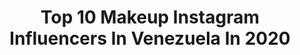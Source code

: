 ---
title: Top 10 Makeup Instagram Influencers In Venezuela In 2020
description: >-
  Find top makeup Instagram influencers in Venezuela in 2020. Most popular hashtags: #makeup #makeupartist #podermua #venezuela.
platform: Instagram
profiles:
  - username: "aviamonte"
    fullname: >-
      Alejandra Viamonte
    location: "Venezuela"
    followers: 8363
    engagement: 1652
    commentsToLikes: 0.079929
    avatar: "https://scontent-lhr8-1.cdninstagram.com/v/t51.2885-19/s320x320/75595225_500464644151894_6671081467734392832_n.jpg?_nc_ht=scontent-lhr8-1.cdninstagram.com&_nc_ohc=6Xagcwxr8TkAX-Zl6Zl&oh=7b674cd6101731cc1320f069bf6ab9f0&oe=5EB960F5"
    verified: false
    hashtags: "#facebook, #hair, #fashionblogger, #roses"
  - username: "alexmagomakeup"
    fullname: >-
      Makeup|Bridal specialist
    location: "Venezuela"
    followers: 19623
    engagement: 301
    commentsToLikes: 0.069475
    avatar: "https://scontent-ams4-1.cdninstagram.com/v/t51.2885-19/s320x320/73470549_591887398283493_8124102215737540608_n.jpg?_nc_ht=scontent-ams4-1.cdninstagram.com&_nc_ohc=tJ15qu79U88AX80OCia&oh=0700191ad4e4fc72da337f4b6f0548e2&oe=5EBBE43F"
    verified: false
    hashtags: "#portrait, #makeuplovers, #lecheria, #glambridalclass"
  - username: "makeupbymurry"
    fullname: >-
      Marisabel Van Der Biest
    location: "Venezuela"
    followers: 12140
    engagement: 512
    commentsToLikes: 0.135312
    avatar: "https://scontent-amt2-1.cdninstagram.com/v/t51.2885-19/s320x320/73527644_858856611237012_77961769615622144_n.jpg?_nc_ht=scontent-amt2-1.cdninstagram.com&_nc_ohc=dzEAuIK6eqQAX-DclcM&oh=44da71592f85d1ca0fbcdf2002828be5&oe=5EB9E267"
    verified: false
    hashtags: "#purcosmetics, #happynewyear, #mehronmakeup, #bridalmakeup"
  - username: "martinezcmakeup"
    fullname: >-
      MARILEXI MARTINEZ
    location: "Venezuela"
    followers: 5362
    engagement: 562
    commentsToLikes: 0.184786
    avatar: "https://scontent-bos3-1.cdninstagram.com/v/t51.2885-19/s320x320/66396034_464592700829479_4034986861079298048_n.jpg?_nc_ht=scontent-bos3-1.cdninstagram.com&_nc_ohc=Q87KDmXuBh4AX_m9xUP&oh=2a4fe27d018a4c075295a3307394fbd3&oe=5EBA31EE"
    verified: false
    hashtags: "#maquillajeartistico, #morpheus8, #soymua, #maquillagem"
  - username: "podermua"
    fullname: >-
      Se parte del Team Poderoso 💄
    location: "Venezuela"
    followers: 8765
    engagement: 490
    commentsToLikes: 0.600772
    avatar: "https://scontent-ams4-1.cdninstagram.com/v/t51.2885-19/s320x320/70624749_477722479622173_2954618254728888320_n.jpg?_nc_ht=scontent-ams4-1.cdninstagram.com&_nc_ohc=M-muL1d7fMsAX8HjNyB&oh=797188ec3d9a90b137bcf63ebe420057&oe=5EB7D486"
    verified: false
    hashtags: "#teampoderoso, #makeupartist, #makeupvzla, #teampodermua"
  - username: "mariajglam"
    fullname: >-
      M A R I A    J O S E   G L A M
    location: "Venezuela"
    followers: 3171
    engagement: 946
    commentsToLikes: 0.123688
    avatar: "https://scontent-lht6-1.cdninstagram.com/v/t51.2885-19/s320x320/92355688_617042839151929_6689499984011722752_n.jpg?_nc_ht=scontent-lht6-1.cdninstagram.com&_nc_ohc=PZFwuvb8VggAX86D5_g&oh=bd9b1437313fc3ae47b3f4fde0910a52&oe=5EB8454C"
    verified: false
    hashtags: "#makeupmorenas, #musuquerida, #halloween2019, #softmakeup"
  - username: "lorermakeup"
    fullname: >-
      Lorena | Makeup Valencia 🇻🇪
    location: "Venezuela"
    followers: 15895
    engagement: 141
    commentsToLikes: 0.191223
    avatar: "https://scontent-ams4-1.cdninstagram.com/v/t51.2885-19/s320x320/81511468_485697595689033_4095742373231853568_n.jpg?_nc_ht=scontent-ams4-1.cdninstagram.com&_nc_ohc=SjI2VZJiUtAAX9UQxTu&oh=f0aad73b7bf19dc53062e1687061cb7f&oe=5EB8D654"
    verified: false
    hashtags: "#makeupvalencia, #soymuavzla, #venezolana, #venezuela"
  - username: "asvanbeauty"
    fullname: >-
      BEAUTY BY ANDREA VAN GRIEKEN
    location: "Venezuela"
    followers: 6870
    engagement: 530
    commentsToLikes: 0.049727
    avatar: "https://scontent-mrs2-1.cdninstagram.com/v/t51.2885-19/s320x320/75561372_556768541782321_7580567163761590272_n.jpg?_nc_ht=scontent-mrs2-1.cdninstagram.com&_nc_ohc=WBsoobL5QbEAX89FJBN&oh=b6f2f4d4974308126d45314f0c898395&oe=5EB43860"
    verified: false
    hashtags: "#hudabeauty, #makeupartistvzla, #makeupartist, #muavzla"
  - username: "alisbele"
    fullname: >-
      Alisbel España
    location: "Venezuela"
    followers: 2472
    engagement: 1323
    commentsToLikes: 0.066331
    avatar: "https://scontent-amt2-1.cdninstagram.com/v/t51.2885-19/s320x320/38298841_731738183824585_4103287269266292736_n.jpg?_nc_ht=scontent-amt2-1.cdninstagram.com&_nc_ohc=vJfFbNg6728AX-GYTyU&oh=eb7df2890b033ac01705a53cab8df13d&oe=5EBA8048"
    verified: false
    hashtags: "#vida, #feliz, #feriadelsol, #festivaltaurinodeamerica"
  - username: "itsgardeniia"
    fullname: >-
      𝐶𝑜𝑚𝑜 𝐿𝑎 𝐹𝑙𝑜𝑟 🌸
    location: "Venezuela"
    followers: 3705
    engagement: 995
    commentsToLikes: 0.192280
    avatar: "https://scontent-lhr8-1.cdninstagram.com/v/t51.2885-19/s320x320/78864466_499840773982256_3533032083280625664_n.jpg?_nc_ht=scontent-lhr8-1.cdninstagram.com&_nc_ohc=Ia6rEc2PUmwAX8n3WJs&oh=9f529d8e3064637417043178f1ea2f2e&oe=5EBAA9EF"
    verified: false
    hashtags: "#events, #valentinesdaymakeuplook, #diadelamorylaamistad, #event"
---